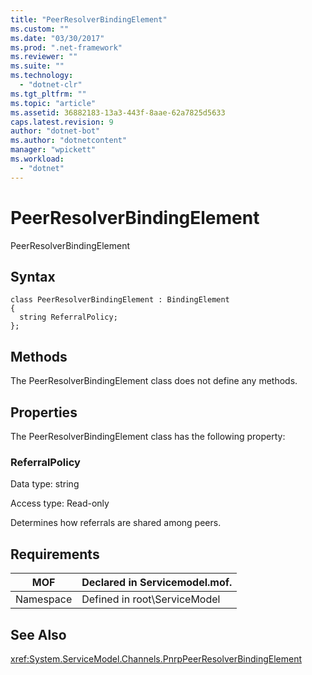 ```yaml
---
title: "PeerResolverBindingElement"
ms.custom: ""
ms.date: "03/30/2017"
ms.prod: ".net-framework"
ms.reviewer: ""
ms.suite: ""
ms.technology: 
  - "dotnet-clr"
ms.tgt_pltfrm: ""
ms.topic: "article"
ms.assetid: 36882183-13a3-443f-8aae-62a7825d5633
caps.latest.revision: 9
author: "dotnet-bot"
ms.author: "dotnetcontent"
manager: "wpickett"
ms.workload: 
  - "dotnet"
---
```

# PeerResolverBindingElement
PeerResolverBindingElement  
  
## Syntax  
  
```  
class PeerResolverBindingElement : BindingElement  
{  
  string ReferralPolicy;  
};  
```  
  
## Methods  
 The PeerResolverBindingElement class does not define any methods.  
  
## Properties  
 The PeerResolverBindingElement class has the following property:  
  
### ReferralPolicy  
 Data type: string  
  
 Access type: Read-only  
  
 Determines how referrals are shared among peers.  
  
## Requirements  
  
|MOF|Declared in Servicemodel.mof.|  
|---------|-----------------------------------|  
|Namespace|Defined in root\ServiceModel|  
  
## See Also  
 <xref:System.ServiceModel.Channels.PnrpPeerResolverBindingElement>
